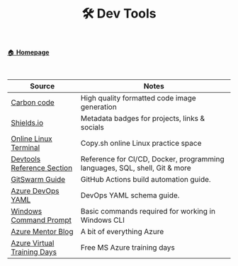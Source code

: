<h1 align="center"><b> 🛠 Dev Tools </b></h1>

<br>

[🏠 **Homepage**](../readme.md)

<br>

**Source** | **Notes**
--|--
[Carbon code](https://carbon.now.sh/) | High quality formatted code image generation  
[Shields.io](https://shields.io/) | Metadata badges for projects, links & socials
[Online Linux Terminal](https://copy.sh/v86/?profile=linux26) | Copy.sh online Linux practice space
[Devtools Reference Section](https://michaelcurrin.github.io/dev-cheatsheets/cheatsheets/) | Reference for CI/CD, Docker, programming languages, SQL, shell, Git & more
[GitSwarm Guide](https://www.perforce.com/manuals/gitswarm/ci/yaml/README.html) | GitHub Actions build automation guide.
[Azure DevOps YAML](https://docs.microsoft.com/en-us/azure/devops/pipelines/yaml-schema/?view=azure-pipelines) | DevOps YAML schema guide.
[Windows Command Prompt](http://www.cs.columbia.edu/~sedwards/classes/2017/1102-spring/Command%20Prompt%20Cheatsheet.pdf) | Basic commands required for working in Windows CLI
[Azure Mentor Blog](https://azurementor.wordpress.com/) | A bit of everything Azure
[Azure Virtual Training Days](https://www.microsoft.com/en-us/trainingdays/azure) | Free MS Azure training days
